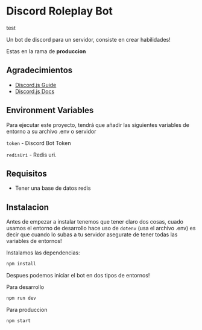 
# Discord Roleplay Bot

test

Un bot de discord para un servidor, consiste en crear habilidades!

Estas en la rama de **produccion**


## Agradecimientos
 - [Discord.js  Guide](discordjs.guide)
 - [Discord.js  Docs](Discord.js.org/#/)


## Environment Variables

Para ejecutar este proyecto, tendrá que añadir las siguientes variables de entorno a su archivo .env o servidor

`token` - Discord Bot Token

`redisUri` - Redis uri.


## Requisitos
- Tener una base de datos redis

## Instalacion

Antes de empezar a instalar tenemos que tener claro dos cosas,
cuado usamos el entorno de desarrollo hace uso de `dotenv` (usa el archivo .env) es decir que cuando
lo subas a tu servidor asegurate de tener todas las variables de entornos!

Instalamos las dependencias:
```bash
npm install
```

Despues podemos iniciar el bot en dos tipos de entornos!

Para desarrollo
```bash
npm run dev
```

Para produccion
```bash
npm start
```
